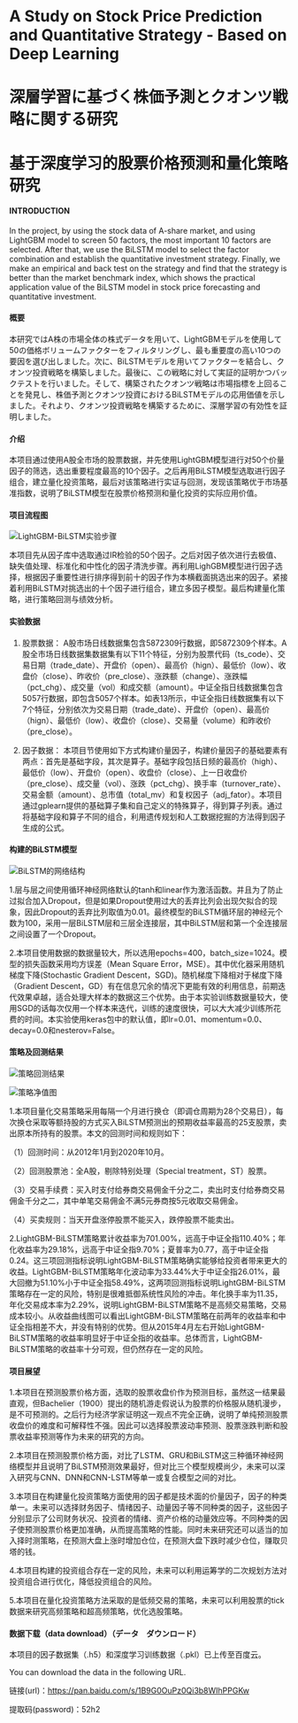 # A Study on Stock Price Prediction and Quantitative Strategy - Based on Deep Learning
# 深層学習に基づく株価予測とクオンツ戦略に関する研究
# 基于深度学习的股票价格预测和量化策略研究

#### INTRODUCTION

  In the project, by using the stock data of A-share market, and using LightGBM model to screen 50 factors, the most important 10 factors are selected. After that, we use the BiLSTM model to select the factor combination and establish the quantitative investment strategy. Finally, we make an empirical and back test on the strategy and find that the strategy is better than the market benchmark index, which shows the practical application value of the BiLSTM model in stock price forecasting and quantitative investment.
  
#### 概要
  本研究ではA株の市場全体の株式データを用いて、LightGBMモデルを使用して50の価格ボリュームファクターをフィルタリングし、最も重要度の高い10つの要因を選び出しました。次に、BiLSTMモデルを用いてファクターを結合し、クオンツ投資戦略を構築しました。最後に、この戦略に対して実証的証明かつバックテストを行いました。そして、構築されたクオンツ戦略は市場指標を上回ることを発見し、株価予測とクオンツ投資におけるBiLSTMモデルの応用価値を示しました。それより、クオンツ投資戦略を構築するために、深層学習の有効性を証明しました。



#### 介绍
  本项目通过使用A股全市场的股票数据，并先使用LightGBM模型进行对50个价量因子的筛选，选出重要程度最高的10个因子。之后再用BiLSTM模型选取进行因子组合，建立量化投资策略，最后对该策略进行实证与回测，发现该策略优于市场基准指数，说明了BiLSTM模型在股票价格预测和量化投资的实际应用价值。



#### 项目流程图

![LightGBM-BiLSTM实验步骤](https://images.gitee.com/uploads/images/2021/1009/160622_1c961091_7659950.png "屏幕截图.png")

  本项目先从因子库中选取通过IR检验的50个因子。之后对因子依次进行去极值、缺失值处理、标准化和中性化的因子清洗步骤。再利用LighGBM模型进行因子选择，根据因子重要性进行排序得到前十的因子作为本横截面挑选出来的因子。紧接着利用BiLSTM对挑选出的十个因子进行组合，建立多因子模型。最后构建量化策略，进行策略回测与绩效分析。

#### 实验数据

1. 股票数据：
   A股市场日线数据集包含5872309行数据，即5872309个样本。A股全市场日线数据集数据集有以下11个特征，分别为股票代码（ts_code）、交易日期（trade_date）、开盘价（open）、最高价（hign）、最低价（low）、收盘价（close）、昨收价（pre_close）、涨跌额（change）、涨跌幅（pct_chg）、成交量（vol）和成交额（amount）。中证全指日线数据集包含5057行数据，即包含5057个样本。如表13所示，中证全指日线数据集有以下7个特征，分别依次为交易日期（trade_date）、开盘价（open）、最高价（hign）、最低价（low）、收盘价（close）、交易量（volume）和昨收价（pre_close）。

2. 因子数据：
  本项目节使用如下方式构建价量因子，构建价量因子的基础要素有两点：首先是基础字段，其次是算子。基础字段包括日频的最高价（high）、最低价（low）、开盘价（open）、收盘价（close）、上一日收盘价（pre_close）、成交量（vol）、涨跌（pct_chg）、换手率（turnover_rate）、交易金额（amount）、总市值（total_mv）和复权因子（adj_fator）。本项目通过gplearn提供的基础算子集和自己定义的特殊算子，得到算子列表。通过将基础字段和算子不同的组合，利用遗传规划和人工数据挖掘的方法得到因子生成的公式。

#### 构建的BiLSTM模型

![BiLSTM的网络结构](https://images.gitee.com/uploads/images/2021/1009/161946_684ae133_7659950.png "屏幕截图.png")

  1.层与层之间使用循环神经网络默认的tanh和linear作为激活函数。并且为了防止过拟合加入Dropout，但是如果Dropout使用过大的丢弃比列会出现欠拟合的现象，因此Dropout的丢弃比列取值为0.01。最终模型的BiLSTM循环层的神经元个数为100，采用一层BiLSTM层和三层全连接层，其中BiLSTM层和第一个全连接层之间设置了一个Dropout。

  2.本项目使用数据的数据量较大，所以选用epochs=400，batch_size=1024。模型的损失函数采用均方误差（Mean Square Error，MSE）。其中优化器采用随机梯度下降(Stochastic Gradient Descent，SGD)。随机梯度下降相对于梯度下降（Gradient Descent，GD）有在信息冗余的情况下更能有效的利用信息，前期迭代效果卓越，适合处理大样本的数据这三个优势。由于本实验训练数据量较大，使用SGD的话每次仅用一个样本来迭代，训练的速度很快，可以大大减少训练所花费的时间。本实验使用keras包中的默认值，即lr=0.01、momentum=0.0、decay=0.0和nesterov=False。



#### 策略及回测结果

![策略回测结果](results/%E5%B1%8F%E5%B9%95%E6%88%AA%E5%9B%BE%202022-04-16%20194326.jpg)

![策略净值图](results/image.png)


  1.本项目量化交易策略采用每隔一个月进行换仓（即调仓周期为28个交易日），每次换仓采取等额持股的方式买入BiLSTM预测出的预期收益率最高的25支股票，卖出原本所持有的股票。本文的回测时间和规则如下：

（1）回测时间：从2012年1月到2020年10月。

（2）回测股票池：全A股，剔除特别处理（Special treatment，ST）股票。

（3）交易手续费：买入时支付给券商交易佣金千分之二，卖出时支付给券商交易佣金千分之二，其中单笔交易佣金不满5元券商按5元收取交易佣金。

（4）买卖规则：当天开盘涨停股票不能买入，跌停股票不能卖出。

  2.LightGBM-BiLSTM策略累计收益率为701.00%，远高于中证全指110.40%；年化收益率为29.18%，远高于中证全指9.70%；夏普率为0.77，高于中证全指0.24。这三项回测指标说明LightGBM-BiLSTM策略确实能够给投资者带来更大的收益。LightGBM-BiLSTM策略年化波动率为33.44%大于中证全指26.01%，最大回撤为51.10%小于中证全指58.49%，这两项回测指标说明LightGBM-BiLSTM策略存在一定的风险，特别是很难抵御系统性风险的冲击。年化换手率为11.35，年化交易成本率为2.29%，说明LightGBM-BiLSTM策略不是高频交易策略，交易成本较小。从收益曲线图可以看出LightGBM-BiLSTM策略在前两年的收益率和中证全指相差不大，并没有特别的优势。但从2015年4月左右开始LightGBM-BiLSTM策略的收益率明显好于中证全指的收益率。总体而言，LightGBM-BiLSTM策略的收益率十分可观，但仍然存在一定的风险。


#### 项目展望

 1.本项目在预测股票价格方面，选取的股票收盘价作为预测目标，虽然这一结果最直观，但Bachelier（1900）提出的随机游走假说认为股票的价格服从随机漫步，是不可预测的。之后行为经济学家证明这一观点不完全正确，说明了单纯预测股票收盘价的难度和可解释性不强。因此可以选择股票波动率预测、股票涨跌判断和股票收益率预测等作为未来的研究的方向。

 2.本项目在预测股票价格方面，对比了LSTM、GRU和BiLSTM这三种循环神经网络模型并且说明了BiLSTM预测效果最好，但对比三个模型规模尚少，未来可以深入研究与CNN、DNN和CNN-LSTM等单一或复合模型之间的对比。

 3.本项目在构建量化投资策略方面使用的因子都是技术面的价量因子，因子的种类单一。未来可以选择财务因子、情绪因子、动量因子等不同种类的因子，这些因子分别显示了公司财务状况、投资者的情绪、资产价格的动量效应等。不同种类的因子使预测股票价格更加准确，从而提高策略的性能。同时未来研究还可以适当的加入择时测策略，在预测大盘上涨时增加仓位，在预测大盘下跌时减少仓位，赚取贝塔的钱。

 4.本项目构建的投资组合存在一定的风险，未来可以利用运筹学的二次规划方法对投资组合进行优化，降低投资组合的风险。

 5.本项目在量化投资策略方法采取的是低频交易的策略，未来可以利用股票的tick数据来研究高频策略和超高频策略，优化选股策略。

#### 数据下载（data download）（データ　ダウンロード）
  
  本项目的因子数据集（.h5）和深度学习训练数据（.pkl）已上传至百度云。
  
  You can download the data in the following URL.
   
  链接(url)：https://pan.baidu.com/s/1B9G0OuPz0Qi3b8WIhPPGKw
    
  提取码(password)：52h2 
